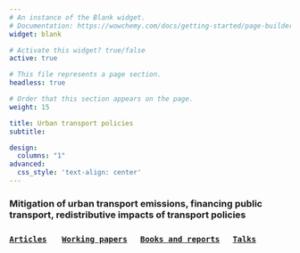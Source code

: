 ```yaml
---
# An instance of the Blank widget.
# Documentation: https://wowchemy.com/docs/getting-started/page-builder/
widget: blank

# Activate this widget? true/false
active: true

# This file represents a page section.
headless: true

# Order that this section appears on the page.
weight: 15

title: Urban transport policies
subtitle:

design:
  columns: "1"
advanced:
  css_style: 'text-align: center'
---
```


### Mitigation of urban transport emissions, financing public transport, redistributive impacts of transport policies

### [`Articles`](#articles) &nbsp; &nbsp; &nbsp; [`Working papers`](#working_papers) &nbsp; &nbsp; &nbsp;[`Books and reports`](#books_reports) &nbsp; &nbsp; &nbsp;[`Talks`](#talks) 

